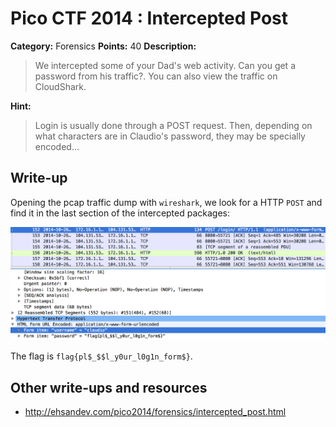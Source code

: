 # Pico CTF 2014 : Intercepted Post

**Category:** Forensics
**Points:** 40
**Description:**

>We intercepted some of your Dad's web activity. Can you get a password from his traffic?. You can also view the traffic on CloudShark.

**Hint:**
>Login is usually done through a POST request. Then, depending on what characters are in Claudio's password, they may be specially encoded...

## Write-up

Opening the pcap traffic dump with `wireshark`, we look for a HTTP `POST` and find it in the last section of the intercepted packages:

![](password.png)

The flag is `flag{pl$_$$l_y0ur_l0g1n_form$}`.

## Other write-ups and resources

* <http://ehsandev.com/pico2014/forensics/intercepted_post.html>
